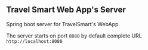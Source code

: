 ## Travel Smart Web App's Server

Spring boot server for TravelSmart's WebApp.

The server starts on port ```8080``` by default complete URL ```http://localhost:8080```

